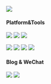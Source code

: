 [![](https://count.getloli.com/get/@CHHHAN)](https://count.getloli.com)

#### Platform&Tools
[![](https://img.shields.io/badge/Ubuntu-arm64-e95420?style=flat-square&logo=ubuntu&logoColor=ffffff)](https://chhhan.ink/)
[![](https://img.shields.io/badge/Windows-10-2376bc?style=flat-square&logo=windows&logoColor=ffffff)](https://www.microsoft.com/windows/get-windows-10)
[![](https://img.shields.io/badge/IDE-Visual%20Studio%20Code-blue?style=flat-square&logo=visual-studio-code&logoColor=ffffff)](https://code.visualstudio.com/)

[![](https://img.shields.io/badge/-Node.js-43853d?style=flat-square&logo=node.js&logoColor=ffffff)](https://nodejs.org/)
[![](https://img.shields.io/badge/-React.js-282c34?style=flat-square&logo=react&logoColor=ffffff)](https://reactjs.org/)
[![](https://img.shields.io/badge/-PHP-777BB4?style=flat-square&logo=php&logoColor=ffffff)](https://www.php.net/)
[![](https://img.shields.io/badge/-Golang-00acd7?style=flat-square&logo=go&logoColor=ffffff)](https://golang.org/)

#### Blog & WeChat
[![](https://img.shields.io/badge/-CHHHAN%20BLOG-4285F4?style=flat-square&logo=google%20chrome&logoColor=ffffff)](https://chhhan.ink/)
[![](https://img.shields.io/badge/-CHHHAN%E5%A4%87%E5%BF%98%E5%BD%95-7BB32E?style=flat-square&logo=wechat&logoColor=ffffff)](https://mp.weixin.qq.com/s/ab7nkjJBAeqra61n5vvxMw)
